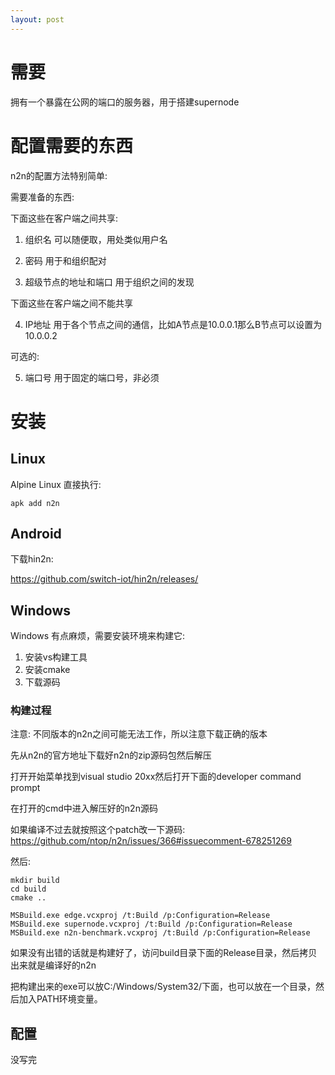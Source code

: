 ```yaml
---
layout: post
---
```


# 需要

拥有一个暴露在公网的端口的服务器，用于搭建supernode

# 配置需要的东西

n2n的配置方法特别简单:

需要准备的东西:

下面这些在客户端之间共享:

1. 组织名   可以随便取，用处类似用户名

2. 密码     用于和组织配对

3. 超级节点的地址和端口 用于组织之间的发现

下面这些在客户端之间不能共享

4. IP地址   用于各个节点之间的通信，比如A节点是10.0.0.1那么B节点可以设置为10.0.0.2

可选的:

5. 端口号   用于固定的端口号，非必须


# 安装

## Linux

Alpine Linux 直接执行:

```
apk add n2n
```

## Android

下载hin2n:

https://github.com/switch-iot/hin2n/releases/

## Windows

Windows 有点麻烦，需要安装环境来构建它:

1. 安装vs构建工具
2. 安装cmake
3. 下载源码

### 构建过程

注意: 不同版本的n2n之间可能无法工作，所以注意下载正确的版本

先从n2n的官方地址下载好n2n的zip源码包然后解压

打开开始菜单找到visual studio 20xx然后打开下面的developer command prompt

在打开的cmd中进入解压好的n2n源码

如果编译不过去就按照这个patch改一下源码: https://github.com/ntop/n2n/issues/366#issuecomment-678251269

然后:

```
mkdir build
cd build
cmake ..

MSBuild.exe edge.vcxproj /t:Build /p:Configuration=Release
MSBuild.exe supernode.vcxproj /t:Build /p:Configuration=Release
MSBuild.exe n2n-benchmark.vcxproj /t:Build /p:Configuration=Release
```

如果没有出错的话就是构建好了，访问build目录下面的Release目录，然后拷贝出来就是编译好的n2n

把构建出来的exe可以放C:/Windows/System32/下面，也可以放在一个目录，然后加入PATH环境变量。



## 配置


没写完